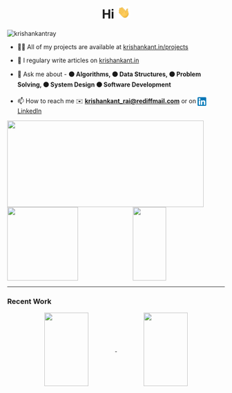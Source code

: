 <h1 align="center">Hi <img src="https://raw.githubusercontent.com/krishankantray/krishankantray/master/wave.gif" width="30px"></h1>

<p align="left"> <img src="https://komarev.com/ghpvc/?username=krishankantray" alt="krishankantray" /> </p>

- 👨‍💻 All of my projects are available at <a href="https://krishankant.in/projects/" target="_blank">krishankant.in/projects</a>

- 📝 I regulary write articles on <a href="https://krishankant.in/" target="_blank">krishankant.in</a>

- 💬 Ask me about - **🟠 Algorithms, 🟠 Data Structures, 🟠 Problem Solving, 🟠 System Design 🟠 Software Development**

- 📫 How to reach me ✉️ **krishankant_rai@rediffmail.com** or on <a href="https://www.linkedin.com/in/krishankantray/" target="blank"><img src="linkedin.png" height="20" width="20" align="center" /> LinkedIn</a>
<div/>

<img align="center" height="200" width="95%" src="https://activity-graph.herokuapp.com/graph?username=krishankantray&theme=redical">

<img align="center" height="170" width="57%" src="https://github-readme-stats.vercel.app/api?username=krishankantray&show_icons=true&theme=dark&count_private=true&bg_color=30,e96443,904e95&title_color=fff&text_color=fff" />

<img align="center" height="170" width="39%" src="https://github-readme-stats.vercel.app/api/top-langs/?username=krishankantray&hide=html,css,yacc,lex&langs_count=6&layout=compact&theme=dark&bg_color=30,e96443,904e95&title_color=fff&text_color=fff" />

<hr>
<div/>

### Recent Work

<p align="center">
<a href="https://github.com/krishankantray/krishankantray.github.io">
<img align="center" height="170" width="45%" src="https://github-readme-stats.vercel.app/api/pin/?username=krishankantray&repo=krishankantray.github.io&show_owner=true" />
</a>
<a href="https://github.com/krishankantray/blog-cms">
<img align="center" height="170" width="45%" src="https://github-readme-stats.vercel.app/api/pin/?username=krishankantray&repo=blog-cms&show_owner=true" />
</a>
 </p>

